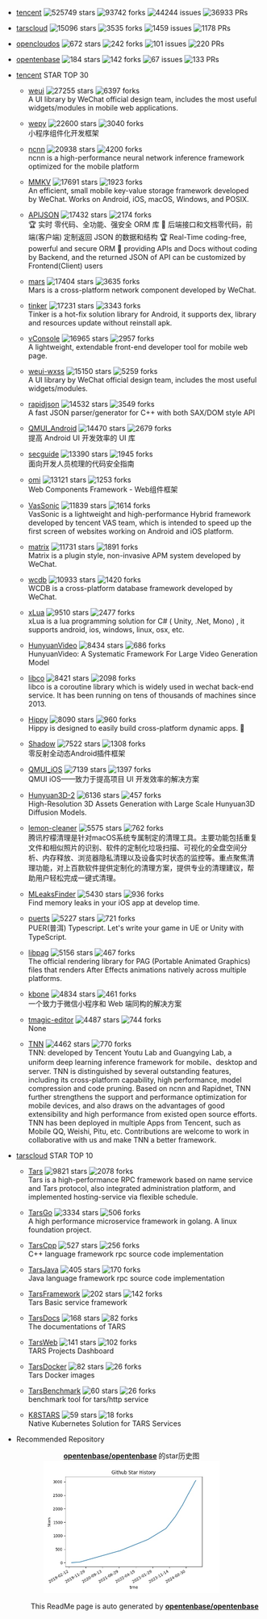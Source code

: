 
+ [tencent](https://github.com/tencent)
![525749 stars](https://img.shields.io/badge/Stars-525749-green)
![93742 forks](https://img.shields.io/badge/Forks-93742-green)
![44244 issues](https://img.shields.io/badge/Issues-44244-green)
![36933 PRs](https://img.shields.io/badge/PRs-36933-green)

+ [tarscloud](https://github.com/tarscloud)
![15096 stars](https://img.shields.io/badge/Stars-15096-green)
![3535 forks](https://img.shields.io/badge/Forks-3535-green)
![1459 issues](https://img.shields.io/badge/Issues-1459-green)
![1178 PRs](https://img.shields.io/badge/PRs-1178-green)

+ [opencloudos](https://github.com/opencloudos)
![672 stars](https://img.shields.io/badge/Stars-672-green)
![242 forks](https://img.shields.io/badge/Forks-242-green)
![101 issues](https://img.shields.io/badge/Issues-101-green)
![220 PRs](https://img.shields.io/badge/PRs-220-green)

+ [opentenbase](https://github.com/opentenbase)
![184 stars](https://img.shields.io/badge/Stars-184-green)
![142 forks](https://img.shields.io/badge/Forks-142-green)
![67 issues](https://img.shields.io/badge/Issues-67-green)
![133 PRs](https://img.shields.io/badge/PRs-133-green)



+ [tencent](https://github.com/tencent) STAR TOP 30
    
    + [weui](https://github.com/tencent/weui) 
    ![27255 stars](https://img.shields.io/badge/Stars-27255-green)
    ![6397 forks](https://img.shields.io/badge/Forks-6397-green)  
    A UI library by WeChat official design team, includes the most useful widgets/modules in mobile web applications.
    
    + [wepy](https://github.com/tencent/wepy) 
    ![22600 stars](https://img.shields.io/badge/Stars-22600-green)
    ![3040 forks](https://img.shields.io/badge/Forks-3040-green)  
    小程序组件化开发框架
    
    + [ncnn](https://github.com/tencent/ncnn) 
    ![20938 stars](https://img.shields.io/badge/Stars-20938-green)
    ![4200 forks](https://img.shields.io/badge/Forks-4200-green)  
    ncnn is a high-performance neural network inference framework optimized for the mobile platform
    
    + [MMKV](https://github.com/tencent/MMKV) 
    ![17691 stars](https://img.shields.io/badge/Stars-17691-green)
    ![1923 forks](https://img.shields.io/badge/Forks-1923-green)  
    An efficient, small mobile key-value storage framework developed by WeChat. Works on Android, iOS, macOS, Windows, and POSIX.
    
    + [APIJSON](https://github.com/tencent/APIJSON) 
    ![17432 stars](https://img.shields.io/badge/Stars-17432-green)
    ![2174 forks](https://img.shields.io/badge/Forks-2174-green)  
    🏆 实时 零代码、全功能、强安全 ORM 库 🚀 后端接口和文档零代码，前端(客户端) 定制返回 JSON 的数据和结构 🏆 Real-Time coding-free, powerful and secure ORM 🚀  providing APIs and Docs without coding by Backend, and the returned JSON of API can be customized by Frontend(Client) users
    
    + [mars](https://github.com/tencent/mars) 
    ![17404 stars](https://img.shields.io/badge/Stars-17404-green)
    ![3635 forks](https://img.shields.io/badge/Forks-3635-green)  
    Mars is a cross-platform network component  developed by WeChat.
    
    + [tinker](https://github.com/tencent/tinker) 
    ![17231 stars](https://img.shields.io/badge/Stars-17231-green)
    ![3343 forks](https://img.shields.io/badge/Forks-3343-green)  
    Tinker is a hot-fix solution library for Android, it supports dex, library and resources update without reinstall apk.
    
    + [vConsole](https://github.com/tencent/vConsole) 
    ![16965 stars](https://img.shields.io/badge/Stars-16965-green)
    ![2957 forks](https://img.shields.io/badge/Forks-2957-green)  
    A lightweight, extendable front-end developer tool for mobile web page.
    
    + [weui-wxss](https://github.com/tencent/weui-wxss) 
    ![15150 stars](https://img.shields.io/badge/Stars-15150-green)
    ![5259 forks](https://img.shields.io/badge/Forks-5259-green)  
    A UI library by WeChat official design team, includes the most useful widgets/modules.
    
    + [rapidjson](https://github.com/tencent/rapidjson) 
    ![14532 stars](https://img.shields.io/badge/Stars-14532-green)
    ![3549 forks](https://img.shields.io/badge/Forks-3549-green)  
    A fast JSON parser/generator for C++ with both SAX/DOM style API
    
    + [QMUI_Android](https://github.com/tencent/QMUI_Android) 
    ![14470 stars](https://img.shields.io/badge/Stars-14470-green)
    ![2679 forks](https://img.shields.io/badge/Forks-2679-green)  
    提高 Android UI 开发效率的 UI 库
    
    + [secguide](https://github.com/tencent/secguide) 
    ![13390 stars](https://img.shields.io/badge/Stars-13390-green)
    ![1945 forks](https://img.shields.io/badge/Forks-1945-green)  
    面向开发人员梳理的代码安全指南
    
    + [omi](https://github.com/tencent/omi) 
    ![13121 stars](https://img.shields.io/badge/Stars-13121-green)
    ![1253 forks](https://img.shields.io/badge/Forks-1253-green)  
    Web Components Framework - Web组件框架
    
    + [VasSonic](https://github.com/tencent/VasSonic) 
    ![11839 stars](https://img.shields.io/badge/Stars-11839-green)
    ![1614 forks](https://img.shields.io/badge/Forks-1614-green)  
    VasSonic is a lightweight and high-performance Hybrid framework developed by tencent VAS team, which is intended to speed up the first screen of websites working on Android and iOS platform. 
    
    + [matrix](https://github.com/tencent/matrix) 
    ![11731 stars](https://img.shields.io/badge/Stars-11731-green)
    ![1891 forks](https://img.shields.io/badge/Forks-1891-green)  
    Matrix is a plugin style, non-invasive APM system developed by WeChat.
    
    + [wcdb](https://github.com/tencent/wcdb) 
    ![10933 stars](https://img.shields.io/badge/Stars-10933-green)
    ![1420 forks](https://img.shields.io/badge/Forks-1420-green)  
    WCDB is a cross-platform database framework developed by WeChat.
    
    + [xLua](https://github.com/tencent/xLua) 
    ![9510 stars](https://img.shields.io/badge/Stars-9510-green)
    ![2477 forks](https://img.shields.io/badge/Forks-2477-green)  
    xLua is a lua programming solution for  C# ( Unity, .Net, Mono) , it supports android, ios, windows, linux, osx, etc.
    
    + [HunyuanVideo](https://github.com/tencent/HunyuanVideo) 
    ![8434 stars](https://img.shields.io/badge/Stars-8434-green)
    ![686 forks](https://img.shields.io/badge/Forks-686-green)  
    HunyuanVideo: A Systematic Framework For Large Video Generation Model
    
    + [libco](https://github.com/tencent/libco) 
    ![8421 stars](https://img.shields.io/badge/Stars-8421-green)
    ![2098 forks](https://img.shields.io/badge/Forks-2098-green)  
    libco is a coroutine library which is widely used in wechat  back-end service. It has been running on tens of thousands of machines since 2013.
    
    + [Hippy](https://github.com/tencent/Hippy) 
    ![8090 stars](https://img.shields.io/badge/Stars-8090-green)
    ![960 forks](https://img.shields.io/badge/Forks-960-green)  
    Hippy is designed to easily build cross-platform dynamic apps. 👏
    
    + [Shadow](https://github.com/tencent/Shadow) 
    ![7522 stars](https://img.shields.io/badge/Stars-7522-green)
    ![1308 forks](https://img.shields.io/badge/Forks-1308-green)  
    零反射全动态Android插件框架
    
    + [QMUI_iOS](https://github.com/tencent/QMUI_iOS) 
    ![7139 stars](https://img.shields.io/badge/Stars-7139-green)
    ![1397 forks](https://img.shields.io/badge/Forks-1397-green)  
    QMUI iOS——致力于提高项目 UI 开发效率的解决方案
    
    + [Hunyuan3D-2](https://github.com/tencent/Hunyuan3D-2) 
    ![6136 stars](https://img.shields.io/badge/Stars-6136-green)
    ![457 forks](https://img.shields.io/badge/Forks-457-green)  
    High-Resolution 3D Assets Generation with Large Scale Hunyuan3D Diffusion Models.
    
    + [lemon-cleaner](https://github.com/tencent/lemon-cleaner) 
    ![5575 stars](https://img.shields.io/badge/Stars-5575-green)
    ![762 forks](https://img.shields.io/badge/Forks-762-green)  
    腾讯柠檬清理是针对macOS系统专属制定的清理工具。主要功能包括重复文件和相似照片的识别、软件的定制化垃圾扫描、可视化的全盘空间分析、内存释放、浏览器隐私清理以及设备实时状态的监控等。重点聚焦清理功能，对上百款软件提供定制化的清理方案，提供专业的清理建议，帮助用户轻松完成一键式清理。
    
    + [MLeaksFinder](https://github.com/tencent/MLeaksFinder) 
    ![5430 stars](https://img.shields.io/badge/Stars-5430-green)
    ![936 forks](https://img.shields.io/badge/Forks-936-green)  
    Find memory leaks in your iOS app at develop time.
    
    + [puerts](https://github.com/tencent/puerts) 
    ![5227 stars](https://img.shields.io/badge/Stars-5227-green)
    ![721 forks](https://img.shields.io/badge/Forks-721-green)  
    PUER(普洱) Typescript. Let's write your game in UE or Unity with TypeScript.
    
    + [libpag](https://github.com/tencent/libpag) 
    ![5156 stars](https://img.shields.io/badge/Stars-5156-green)
    ![467 forks](https://img.shields.io/badge/Forks-467-green)  
    The official rendering library for PAG (Portable Animated Graphics) files that renders After Effects animations natively across multiple platforms.
    
    + [kbone](https://github.com/tencent/kbone) 
    ![4834 stars](https://img.shields.io/badge/Stars-4834-green)
    ![461 forks](https://img.shields.io/badge/Forks-461-green)  
    一个致力于微信小程序和 Web 端同构的解决方案
    
    + [tmagic-editor](https://github.com/tencent/tmagic-editor) 
    ![4487 stars](https://img.shields.io/badge/Stars-4487-green)
    ![744 forks](https://img.shields.io/badge/Forks-744-green)  
    None
    
    + [TNN](https://github.com/tencent/TNN) 
    ![4462 stars](https://img.shields.io/badge/Stars-4462-green)
    ![770 forks](https://img.shields.io/badge/Forks-770-green)  
    TNN: developed by Tencent Youtu Lab and Guangying Lab, a uniform deep learning inference framework for mobile、desktop and server. TNN is distinguished by several outstanding features, including its cross-platform capability, high performance, model compression and code pruning. Based on ncnn and Rapidnet, TNN further strengthens the support and performance optimization for mobile devices, and also draws on the advantages of good extensibility and high performance from existed open source efforts. TNN has been deployed in multiple Apps from Tencent, such as Mobile QQ, Weishi, Pitu, etc. Contributions are welcome to work in collaborative with us and make TNN a better framework. 
    

+ [tarscloud](https://github.com/tarscloud) STAR TOP 10
    
    + [Tars](https://github.com/tarscloud/Tars) 
    ![9821 stars](https://img.shields.io/badge/Stars-9821-green)
    ![2078 forks](https://img.shields.io/badge/Forks-2078-green)  
    Tars is a high-performance RPC framework based on name service and Tars protocol, also integrated administration platform, and implemented hosting-service via flexible schedule.
    
    + [TarsGo](https://github.com/tarscloud/TarsGo) 
    ![3334 stars](https://img.shields.io/badge/Stars-3334-green)
    ![506 forks](https://img.shields.io/badge/Forks-506-green)  
    A  high performance microservice  framework  in golang. A linux foundation project.
    
    + [TarsCpp](https://github.com/tarscloud/TarsCpp) 
    ![527 stars](https://img.shields.io/badge/Stars-527-green)
    ![256 forks](https://img.shields.io/badge/Forks-256-green)  
    C++ language framework rpc source code implementation
    
    + [TarsJava](https://github.com/tarscloud/TarsJava) 
    ![405 stars](https://img.shields.io/badge/Stars-405-green)
    ![170 forks](https://img.shields.io/badge/Forks-170-green)  
    Java language framework rpc source code implementation
    
    + [TarsFramework](https://github.com/tarscloud/TarsFramework) 
    ![202 stars](https://img.shields.io/badge/Stars-202-green)
    ![142 forks](https://img.shields.io/badge/Forks-142-green)  
    Tars Basic service framework
    
    + [TarsDocs](https://github.com/tarscloud/TarsDocs) 
    ![168 stars](https://img.shields.io/badge/Stars-168-green)
    ![82 forks](https://img.shields.io/badge/Forks-82-green)  
    The documentations of TARS
    
    + [TarsWeb](https://github.com/tarscloud/TarsWeb) 
    ![141 stars](https://img.shields.io/badge/Stars-141-green)
    ![102 forks](https://img.shields.io/badge/Forks-102-green)  
    TARS Projects Dashboard
    
    + [TarsDocker](https://github.com/tarscloud/TarsDocker) 
    ![82 stars](https://img.shields.io/badge/Stars-82-green)
    ![26 forks](https://img.shields.io/badge/Forks-26-green)  
    Tars Docker  images
    
    + [TarsBenchmark](https://github.com/tarscloud/TarsBenchmark) 
    ![60 stars](https://img.shields.io/badge/Stars-60-green)
    ![26 forks](https://img.shields.io/badge/Forks-26-green)  
    benchmark tool for tars/http service
    
    + [K8STARS](https://github.com/tarscloud/K8STARS) 
    ![59 stars](https://img.shields.io/badge/Stars-59-green)
    ![18 forks](https://img.shields.io/badge/Forks-18-green)  
    Native Kubernetes  Solution for TARS Services
    


+ Recommended Repository  
<p align="center">
      <strong>
        <a href="https://github.com/opentenbase/opentenbase" target="_blank">opentenbase/opentenbase</a>
      </strong>  的star历史图
  <br>
  <img src="https://raw.githubusercontent.com/ButterAndButterfly/GithubTools/master/data/stars_history.jpg" width="350px"></img>    
</p>

<p align="right">
      This ReadMe page is auto generated by 
      <strong>
        <a href="https://github.com/opentenbase/opentenbase" target="_blank">opentenbase/opentenbase</a><br>
      </strong>   
</p>